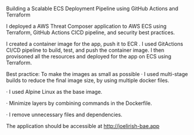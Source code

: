 Building a Scalable ECS Deployment Pipeline using GitHub Actions and Terraform

I deployed a AWS Threat Composer application to AWS ECS  using Terraform, GitHub Actions CICD pipeline, and security best practices.


I created a container image for the app, push it to ECR . I used GitActions CI/CD pipeline to build, test, and push the container image. I then provisoned all the resources and deployed for the app on ECS using Terraform. 

Best practice:
To make the images as small as possible
· I used multi-stage builds to reduce the final image size, by using multiple docker files.

· I used Alpine Linux as the base image.

· Minimize layers by combining commands in the Dockerfile.

· I remove unnecessary files and dependencies.


The application should be accessible at http://joelirish-bae.app


